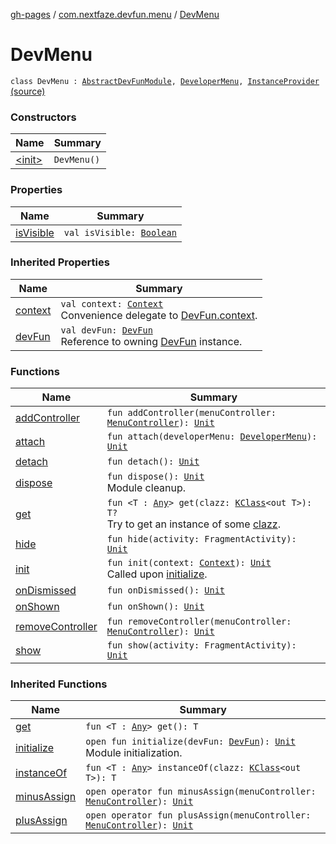 [gh-pages](../../index.md) / [com.nextfaze.devfun.menu](../index.md) / [DevMenu](.)

# DevMenu

`class DevMenu : `[`AbstractDevFunModule`](../../com.nextfaze.devfun.core/-abstract-dev-fun-module/index.md)`, `[`DeveloperMenu`](../-developer-menu/index.md)`, `[`InstanceProvider`](../../com.nextfaze.devfun.inject/-instance-provider/index.md) [(source)](https://github.com/NextFaze/dev-fun/tree/master/devfun-menu/src/main/java/com/nextfaze/devfun/menu/DeveloperMenu.kt#L36)

### Constructors

| Name | Summary |
|---|---|
| [&lt;init&gt;](-init-.md) | `DevMenu()` |

### Properties

| Name | Summary |
|---|---|
| [isVisible](is-visible.md) | `val isVisible: `[`Boolean`](https://kotlinlang.org/api/latest/jvm/stdlib/kotlin/-boolean/index.html) |

### Inherited Properties

| Name | Summary |
|---|---|
| [context](../../com.nextfaze.devfun.core/-abstract-dev-fun-module/context.md) | `val context: `[`Context`](https://developer.android.com/reference/android/content/Context.html)<br>Convenience delegate to [DevFun.context](../../com.nextfaze.devfun.core/-dev-fun/context.md). |
| [devFun](../../com.nextfaze.devfun.core/-abstract-dev-fun-module/dev-fun.md) | `val devFun: `[`DevFun`](../../com.nextfaze.devfun.core/-dev-fun/index.md)<br>Reference to owning [DevFun](../../com.nextfaze.devfun.core/-dev-fun/index.md) instance. |

### Functions

| Name | Summary |
|---|---|
| [addController](add-controller.md) | `fun addController(menuController: `[`MenuController`](../-menu-controller/index.md)`): `[`Unit`](https://kotlinlang.org/api/latest/jvm/stdlib/kotlin/-unit/index.html) |
| [attach](attach.md) | `fun attach(developerMenu: `[`DeveloperMenu`](../-developer-menu/index.md)`): `[`Unit`](https://kotlinlang.org/api/latest/jvm/stdlib/kotlin/-unit/index.html) |
| [detach](detach.md) | `fun detach(): `[`Unit`](https://kotlinlang.org/api/latest/jvm/stdlib/kotlin/-unit/index.html) |
| [dispose](dispose.md) | `fun dispose(): `[`Unit`](https://kotlinlang.org/api/latest/jvm/stdlib/kotlin/-unit/index.html)<br>Module cleanup. |
| [get](get.md) | `fun <T : `[`Any`](https://kotlinlang.org/api/latest/jvm/stdlib/kotlin/-any/index.html)`> get(clazz: `[`KClass`](https://kotlinlang.org/api/latest/jvm/stdlib/kotlin.reflect/-k-class/index.html)`<out T>): T?`<br>Try to get an instance of some [clazz](get.md#com.nextfaze.devfun.menu.DevMenu$get(kotlin.reflect.KClass((com.nextfaze.devfun.menu.DevMenu.get.T)))/clazz). |
| [hide](hide.md) | `fun hide(activity: FragmentActivity): `[`Unit`](https://kotlinlang.org/api/latest/jvm/stdlib/kotlin/-unit/index.html) |
| [init](init.md) | `fun init(context: `[`Context`](https://developer.android.com/reference/android/content/Context.html)`): `[`Unit`](https://kotlinlang.org/api/latest/jvm/stdlib/kotlin/-unit/index.html)<br>Called upon [initialize](../../com.nextfaze.devfun.core/-abstract-dev-fun-module/initialize.md). |
| [onDismissed](on-dismissed.md) | `fun onDismissed(): `[`Unit`](https://kotlinlang.org/api/latest/jvm/stdlib/kotlin/-unit/index.html) |
| [onShown](on-shown.md) | `fun onShown(): `[`Unit`](https://kotlinlang.org/api/latest/jvm/stdlib/kotlin/-unit/index.html) |
| [removeController](remove-controller.md) | `fun removeController(menuController: `[`MenuController`](../-menu-controller/index.md)`): `[`Unit`](https://kotlinlang.org/api/latest/jvm/stdlib/kotlin/-unit/index.html) |
| [show](show.md) | `fun show(activity: FragmentActivity): `[`Unit`](https://kotlinlang.org/api/latest/jvm/stdlib/kotlin/-unit/index.html) |

### Inherited Functions

| Name | Summary |
|---|---|
| [get](../../com.nextfaze.devfun.core/-abstract-dev-fun-module/get.md) | `fun <T : `[`Any`](https://kotlinlang.org/api/latest/jvm/stdlib/kotlin/-any/index.html)`> get(): T` |
| [initialize](../../com.nextfaze.devfun.core/-abstract-dev-fun-module/initialize.md) | `open fun initialize(devFun: `[`DevFun`](../../com.nextfaze.devfun.core/-dev-fun/index.md)`): `[`Unit`](https://kotlinlang.org/api/latest/jvm/stdlib/kotlin/-unit/index.html)<br>Module initialization. |
| [instanceOf](../../com.nextfaze.devfun.core/-abstract-dev-fun-module/instance-of.md) | `fun <T : `[`Any`](https://kotlinlang.org/api/latest/jvm/stdlib/kotlin/-any/index.html)`> instanceOf(clazz: `[`KClass`](https://kotlinlang.org/api/latest/jvm/stdlib/kotlin.reflect/-k-class/index.html)`<out T>): T` |
| [minusAssign](../-developer-menu/minus-assign.md) | `open operator fun minusAssign(menuController: `[`MenuController`](../-menu-controller/index.md)`): `[`Unit`](https://kotlinlang.org/api/latest/jvm/stdlib/kotlin/-unit/index.html) |
| [plusAssign](../-developer-menu/plus-assign.md) | `open operator fun plusAssign(menuController: `[`MenuController`](../-menu-controller/index.md)`): `[`Unit`](https://kotlinlang.org/api/latest/jvm/stdlib/kotlin/-unit/index.html) |
